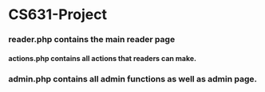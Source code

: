 # CS631-Project
### reader.php contains the main reader page
#### actions.php contains all actions that readers can make. 
### admin.php contains all admin functions as well as admin page. 
